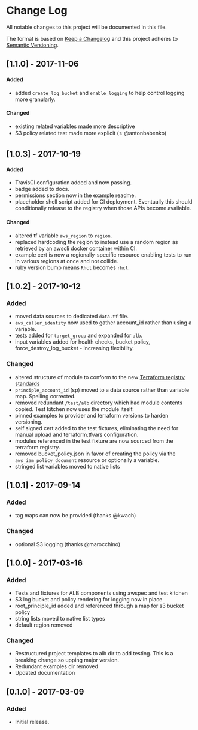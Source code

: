 # Change Log
All notable changes to this project will be documented in this file.

The format is based on [Keep a Changelog](http://keepachangelog.com/)
and this project adheres to [Semantic Versioning](http://semver.org/).

## [1.1.0] - 2017-11-06
#### Added
* added `create_log_bucket` and `enable_logging` to help control logging more granularly.

#### Changed
* existing related variables made more descriptive
* S3 policy related test made more explicit (⭐ @antonbabenko)

## [1.0.3] - 2017-10-19
#### Added
* TravisCI configuration added and now passing.
* badge added to docs.
* permissions section now in the example readme.
* placeholder shell script added for CI deployment. Eventually this should conditionally release to the registry when those APIs become available.

#### Changed
* altered tf variable `aws_region` to `region`.
* replaced hardcoding the region to instead use a random region as retrieved by an awscli docker container within CI.
* example cert is now a regionally-specific resource enabling tests to run in various regions at once and not collide.
* ruby version bump means `Rhcl` becomes `rhcl`.

## [1.0.2] - 2017-10-12
### Added
* moved data sources to dedicated `data.tf` file.
* `aws_caller_identity` now used to gather account_id rather than using a variable.
* tests added for `target_group` and expanded for `alb`.
* input variables added for health checks, bucket policy, force_destroy_log_bucket - increasing flexibility.

### Changed
* altered structure of module to conform to the new [Terraform registry standards](https://www.terraform.io/docs/registry/modules/publish.html#requirements)
* `principle_account_id` (sp) moved to a data source rather than variable map. Spelling corrected.
* removed redundant `/test/alb` directory which had module contents copied. Test kitchen now uses the module itself.
* pinned examples to provider and terraform versions to harden versioning.
* self signed cert added to the test fixtures, eliminating the need for manual upload and terraform.tfvars configuration.
* modules referenced in the test fixture are now sourced from the terraform registry.
* removed bucket_policy.json in favor of creating the policy via the `aws_iam_policy_document` resource or optionally a variable.
* stringed list variables moved to native lists

## [1.0.1] - 2017-09-14
### Added
* tag maps can now be provided (thanks @kwach)

### Changed
* optional S3 logging (thanks @marocchino)

## [1.0.0] - 2017-03-16
### Added
* Tests and fixtures for ALB components using awspec and test kitchen
* S3 log bucket and policy rendering for logging now in place
* root_principle_id added and referenced through a map for s3 bucket policy
* string lists moved to native list types
* default region removed

### Changed
* Restructured project templates to alb dir to add testing. This is a breaking change so upping major version.
* Redundant examples dir removed
* Updated documentation

## [0.1.0] - 2017-03-09
### Added
* Initial release.
